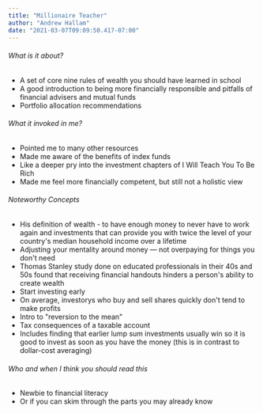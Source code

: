 ```yaml
---
title: "Millionaire Teacher"
author: "Andrew Hallam"
date: "2021-03-07T09:09:50.417-07:00"
---
```


###### What is it about?

- A set of core nine rules of wealth you should have learned in school
- A good introduction to being more financially responsible and pitfalls of financial advisers and mutual funds
- Portfolio allocation recommendations

###### What it invoked in me?

- Pointed me to many other resources
- Made me aware of the benefits of index funds
- Like a deeper pry into the investment chapters of I Will Teach You To Be Rich
- Made me feel more financially competent, but still not a holistic view

###### Noteworthy Concepts

- His definition of wealth - to have enough money to never have to work again and investments that can provide you with twice the level of your country's median household income over a lifetime
- Adjusting your mentality around money — not overpaying for things you don't need
- Thomas Stanley study done on educated professionals in their 40s and 50s found that receiving financial handouts hinders a person's ability to create wealth
- Start investing early
- On average, investorys who buy and sell shares quickly don't tend to make profits
- Intro to "reversion to the mean"
- Tax consequences of a taxable account
- Includes finding that earlier lump sum investments usually win so it is good to invest as soon as you have the money (this is in contrast to dollar-cost averaging)

###### Who and when I think you should read this

- Newbie to financial literacy
- Or if you can skim through the parts you may already know
